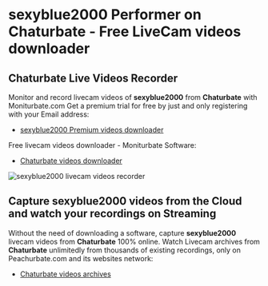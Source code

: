 # sexyblue2000 Performer on Chaturbate - Free LiveCam videos downloader

## Chaturbate Live Videos Recorder

Monitor and record livecam videos of **sexyblue2000** from **Chaturbate** with Moniturbate.com
Get a premium trial for free by just and only registering with your Email address:
* [sexyblue2000 Premium videos downloader](https://moniturbate.com/request-demo-licence-key.html)

Free livecam videos downloader - Moniturbate Software:
* [Chaturbate videos downloader](https://moniturbate.com/moniturbate-download-software.html)

![sexyblue2000 livecam videos recorder](https://peachurnet.com/templates/moniturbate-software.png)


## Capture sexyblue2000 videos from the Cloud and watch your recordings on Streaming

Without the need of downloading a software, capture **sexyblue2000** livecam videos from **Chaturbate** 100% online.
Watch Livecam archives from **Chaturbate** unlimitedly from thousands of existing recordings, only on Peachurbate.com and its websites network:
* [Chaturbate videos archives](https://peachurnet.com/)
